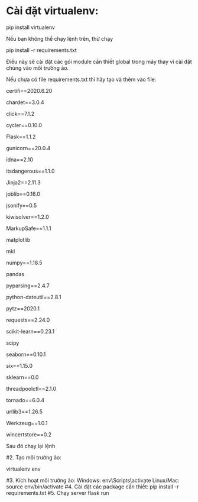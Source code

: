 # Cài đặt virtualenv:

  pip install virtualenv
  
Nếu bạn không thể chạy lệnh trên, thử chạy

  pip install -r requirements.txt
  
Điều này sẽ cài đặt các gói module cần thiết global trong máy thay vì cài đặt chúng vào môi trường ảo.

Nếu chưa có file requirements.txt thì hãy tạo và thêm vào file:

certifi==2020.6.20

chardet==3.0.4

click==7.1.2

cycler==0.10.0

Flask==1.1.2

gunicorn==20.0.4

idna==2.10

itsdangerous==1.1.0

Jinja2==2.11.3

joblib==0.16.0  

jsonify==0.5

kiwisolver==1.2.0

MarkupSafe==1.1.1

matplotlib 

mkl

numpy==1.18.5

pandas 

pyparsing==2.4.7

python-dateutil==2.8.1

pytz==2020.1

requests==2.24.0

scikit-learn==0.23.1

scipy 

seaborn==0.10.1

six==1.15.0

sklearn==0.0

threadpoolctl==2.1.0

tornado==6.0.4

urllib3==1.26.5

Werkzeug==1.0.1

wincertstore==0.2

Sau đó chạy lại lệnh

#2. Tạo môi trường ảo:

virtualenv env

#3. Kích hoạt môi trường ảo:
Windows:
    env\Scripts\activate
Linux/Mac:
    source env/bin/activate
#4. Cài đặt các package cần thiết:
    pip install -r requirements.txt
#5. Chạy server
    flask run
